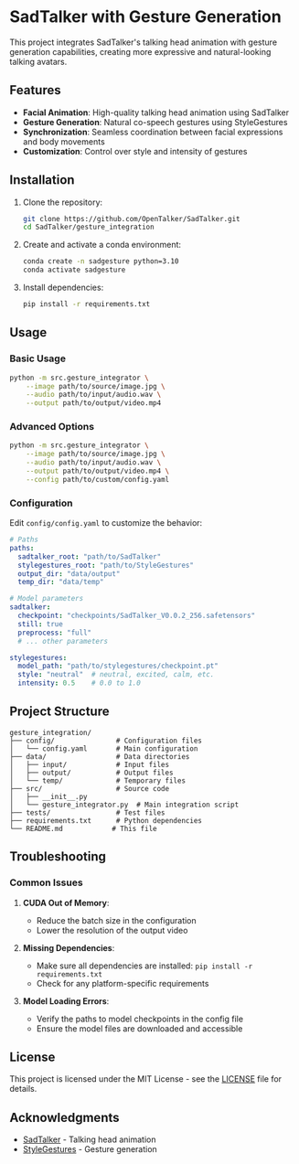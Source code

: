 # SadTalker with Gesture Generation

This project integrates SadTalker's talking head animation with gesture generation capabilities, creating more expressive and natural-looking talking avatars.

## Features

- **Facial Animation**: High-quality talking head animation using SadTalker
- **Gesture Generation**: Natural co-speech gestures using StyleGestures
- **Synchronization**: Seamless coordination between facial expressions and body movements
- **Customization**: Control over style and intensity of gestures

## Installation

1. Clone the repository:
   ```bash
   git clone https://github.com/OpenTalker/SadTalker.git
   cd SadTalker/gesture_integration
   ```

2. Create and activate a conda environment:
   ```bash
   conda create -n sadgesture python=3.10
   conda activate sadgesture
   ```

3. Install dependencies:
   ```bash
   pip install -r requirements.txt
   ```

## Usage

### Basic Usage

```bash
python -m src.gesture_integrator \
    --image path/to/source/image.jpg \
    --audio path/to/input/audio.wav \
    --output path/to/output/video.mp4
```

### Advanced Options

```bash
python -m src.gesture_integrator \
    --image path/to/source/image.jpg \
    --audio path/to/input/audio.wav \
    --output path/to/output/video.mp4 \
    --config path/to/custom/config.yaml
```

### Configuration

Edit `config/config.yaml` to customize the behavior:

```yaml
# Paths
paths:
  sadtalker_root: "path/to/SadTalker"
  stylegestures_root: "path/to/StyleGestures"
  output_dir: "data/output"
  temp_dir: "data/temp"

# Model parameters
sadtalker:
  checkpoint: "checkpoints/SadTalker_V0.0.2_256.safetensors"
  still: true
  preprocess: "full"
  # ... other parameters

stylegestures:
  model_path: "path/to/stylegestures/checkpoint.pt"
  style: "neutral"  # neutral, excited, calm, etc.
  intensity: 0.5    # 0.0 to 1.0
```

## Project Structure

```
gesture_integration/
├── config/               # Configuration files
│   └── config.yaml       # Main configuration
├── data/                 # Data directories
│   ├── input/            # Input files
│   ├── output/           # Output files
│   └── temp/             # Temporary files
├── src/                  # Source code
│   ├── __init__.py
│   └── gesture_integrator.py  # Main integration script
├── tests/                # Test files
├── requirements.txt      # Python dependencies
└── README.md            # This file
```

## Troubleshooting

### Common Issues

1. **CUDA Out of Memory**:
   - Reduce the batch size in the configuration
   - Lower the resolution of the output video

2. **Missing Dependencies**:
   - Make sure all dependencies are installed: `pip install -r requirements.txt`
   - Check for any platform-specific requirements

3. **Model Loading Errors**:
   - Verify the paths to model checkpoints in the config file
   - Ensure the model files are downloaded and accessible

## License

This project is licensed under the MIT License - see the [LICENSE](LICENSE) file for details.

## Acknowledgments

- [SadTalker](https://github.com/OpenTalker/SadTalker) - Talking head animation
- [StyleGestures](https://github.com/simonalexanderson/StyleGestures) - Gesture generation
